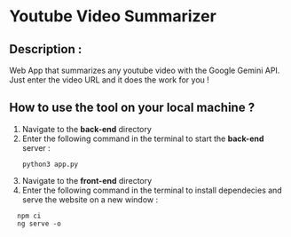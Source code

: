 # Youtube Video Summarizer 

## Description : 

Web App that summarizes any youtube video with the Google Gemini API. 
Just enter the video URL and it does the work for you !

## How to use the tool on your local machine ? 

1. Navigate to the **back-end** directory
2. Enter the following command in the terminal to start the **back-end** server :
   ```
   python3 app.py
   ```
3. Navigate to the **front-end** directory
4. Enter the following command in the terminal to install dependecies and serve the website on a new window :
```
  npm ci
  ng serve -o
```
